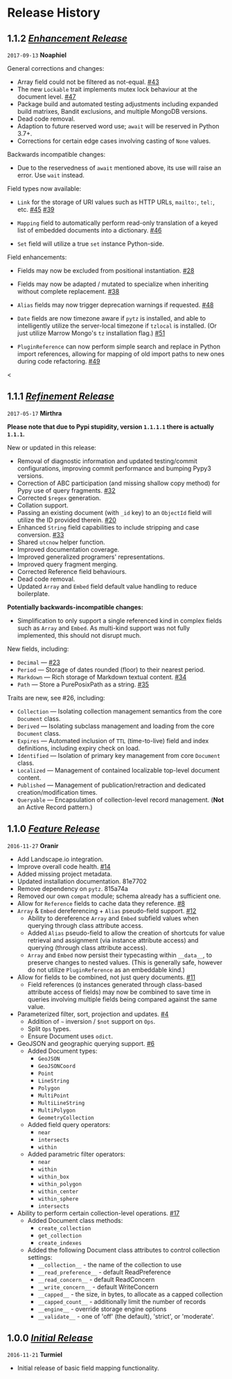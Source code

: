 # Release History

<!-- timeline -->

## 1.1.2 [_Enhancement Release_](https://github.com/marrow/mongo/releases/tag/1.1.2)

`2017-09-13` **Noaphiel**

General corrections and changes:

* Array field could not be filtered as not-equal. [#43](https://github.com/marrow/mongo/issues/43)
* The new `Lockable` trait implements mutex lock behaviour at the document level. [#47](https://github.com/marrow/mongo/issues/47)
* Package build and automated testing adjustments including expanded build matrixes, Bandit exclusions, and multiple MongoDB versions.
* Dead code removal.
* Adaption to future reserved word use; `await` will be reserved in Python 3.7+.
* Corrections for certain edge cases involving casting of `None` values.

Backwards incompatible changes:

* Due to the reservedness of `await` mentioned above, its use will raise an error. Use `wait` instead.

Field types now available:

* `Link` for the storage of URI values such as HTTP URLs, `mailto:`, `tel:`, etc. [#45](https://github.com/marrow/mongo/issues/45) [#39](https://github.com/marrow/mongo/issues/39)

* `Mapping` field to automatically perform read-only translation of a keyed list of embedded documents into a dictionary. [#46](https://github.com/marrow/mongo/issues/46)

* `Set` field will utilize a true `set` instance Python-side.

Field enhancements:

* Fields may now be excluded from positional instantiation. [#28](https://github.com/marrow/mongo/issues/28)

* Fields may now be adapted / mutated to specialize when inheriting without complete replacement. [#38](https://github.com/marrow/mongo/issues/38)

* `Alias` fields may now trigger deprecation warnings if requested. [#48](https://github.com/marrow/mongo/issues/48)

* `Date` fields are now timezone aware if `pytz` is installed, and able to intelligently utilize the server-local timezone if `tzlocal` is installed.  (Or just utilize Marrow Mongo's `tz` installation flag.) [#51](https://github.com/marrow/mongo/issues/51)

* `PluginReference` can now perform simple search and replace in Python import references, allowing for mapping of old import paths to new ones during code refactoring. [#49](https://github.com/marrow/mongo/issues/49)

<!-- /timeline -->
<<!-- timeline -->

## 1.1.1 [_Refinement Release_](https://github.com/marrow/mongo/releases/tag/1.1.1)

`2017-05-17` **Mirthra**

__Please note that due to Pypi stupidity, version `1.1.1.1` there is actually `1.1.1`.__

New or updated in this release:

* Removal of diagnostic information and updated testing/commit configurations, improving commit performance and bumping Pypy3 versions.
* Correction of ABC participation (and missing shallow copy method) for Pypy use of query fragments.  [#32](https://github.com/marrow/mongo/issues/32)
* Corrected `$regex` generation.
* Collation support.
* Passing an existing document (with `_id` key) to an `ObjectId` field will utilize the ID provided therein.  [#20](https://github.com/marrow/mongo/issues/20)
* Enhanced `String` field capabilities to include stripping and case conversion.  [#33](https://github.com/marrow/mongo/issues/33)
* Shared `utcnow` helper function.
* Improved documentation coverage.
* Improved generalized programers' representations.
* Improved query fragment merging.
* Corrected Reference field behaviours.
* Dead code removal.
* Updated `Array` and `Embed` field default value handling to reduce boilerplate.

**Potentially backwards-incompatible changes:**

* Simplification to only support a single referenced kind in complex fields such as `Array` and `Embed`.  As multi-kind support was not fully implemented, this should not disrupt much.

New fields, including:

* `Decimal` — [#23](https://github.com/marrow/mongo/issues/23)
* `Period` — Storage of dates rounded (floor) to their nearest period.
* `Markdown` — Rich storage of Markdown textual content.  [#34](https://github.com/marrow/mongo/issues/34)
* `Path` — Store a PurePosixPath as a string.  [#35](https://github.com/marrow/mongo/issues/35)

Traits are new, see #26, including:

* `Collection` — Isolating collection management semantics from the core `Document` class.
* `Derived` — Isolating subclass management and loading from the core `Document` class.
* `Expires` — Automated inclusion of `TTL` (time-to-live) field and index definitions, including expiry check on load.
* `Identified` — Isolation of primary key management from core `Document` class.
* `Localized` — Management of contained localizable top-level document content.
* `Published` — Management of publication/retraction and dedicated creation/modification times.
* `Queryable` — Encapsulation of collection-level record management.  (**Not** an Active Record pattern.)

<!-- /timeline -->
<!-- timeline -->

## 1.1.0 [_Feature Release_](https://github.com/marrow/mongo/releases/tag/1.1.0)

`2016-11-27` **Oranir**

- Add Landscape.io integration.
- Improve overall code health. [#14](https://github.com/marrow/mongo/issues/14)
- Added missing project metadata.
- Updated installation documentation. 81e7702
- Remove dependency on `pytz`. 815a74a
- Removed our own `compat` module; schema already has a sufficient one.
- Allow for `Reference` fields to cache data they reference. [#8](https://github.com/marrow/mongo/issues/8)
- `Array` & `Embed` dereferencing + `Alias` pseudo-field support. [#12](https://github.com/marrow/mongo/issues/12)
  - Ability to dereference `Array` and `Embed` subfield values when querying through class attribute access.
  - Added `Alias` pseudo-field to allow the creation of shortcuts for value retrieval and assignment (via instance attribute access) and querying (through class attribute access).
  - `Array` and `Embed` now persist their typecasting within `__data__`, to preserve changes to nested values. (This is generally safe, however do not utilize `PluginReference` as an embeddable kind.)
- Allow for fields to be combined, not just query documents. [#11](https://github.com/marrow/mongo/issues/11)
  - Field references (`Q` instances generated through class-based attribute access of fields) may now be combined to save time in queries involving multiple fields being compared against the same value.
- Parameterized filter, sort, projection and updates. [#4](https://github.com/marrow/mongo/issues/4)
  - Addition of `~` inversion / `$not` support on `Ops`.
  - Split `Ops` types.
  - Ensure Document uses `odict`.
- GeoJSON and geographic querying support. [#6](https://github.com/marrow/mongo/issues/6)
  - Added Document types:
    - `GeoJSON`
    - `GeoJSONCoord`
    - `Point`
    - `LineString`
    - `Polygon`
    - `MultiPoint`
    - `MultiLineString`
    - `MultiPolygon`
    - `GeometryCollection`
  - Added field query operators:
    - `near`
    - `intersects`
    - `within`
  - Added parametric filter operators:
    - `near`
    - `within`
    - `within_box`
    - `within_polygon`
    - `within_center`
    - `within_sphere`
    - `intersects`
- Ability to perform certain collection-level operations. [#17](https://github.com/marrow/mongo/issues/17)
  - Added Document class methods:
    - `create_collection`
    - `get_collection`
    - `create_indexes`
  - Added the following Document class attributes to control collection settings:
    - `__collection__` - the name of the collection to use
    - `__read_preference__` - default ReadPreference
    - `__read_concern__` - default ReadConcern
    - `__write_concern__` - default WriteConcern
    - `__capped__` - the size, in bytes, to allocate as a capped collection
    - `__capped_count__` - additionally limit the number of records
    - `__engine__` - override storage engine options
    - `__validate__` - one of 'off' (the default), 'strict', or 'moderate'.

<!-- /timeline -->
<!-- timeline -->

## 1.0.0 [_Initial Release_](https://github.com/marrow/mongo/releases/tag/1.0.0)

`2016-11-21` **Turmiel**

* Initial release of basic field mapping functionality.

<!-- /timeline -->
